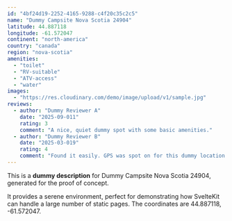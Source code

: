 ```yaml
---
id: "4bf24d19-2252-4165-9288-c4f20c35c2c5"
name: "Dummy Campsite Nova Scotia 24904"
latitude: 44.887118
longitude: -61.572047
continent: "north-america"
country: "canada"
region: "nova-scotia"
amenities:
  - "toilet"
  - "RV-suitable"
  - "ATV-access"
  - "water"
images:
  - "https://res.cloudinary.com/demo/image/upload/v1/sample.jpg"
reviews:
  - author: "Dummy Reviewer A"
    date: "2025-09-011"
    rating: 3
    comment: "A nice, quiet dummy spot with some basic amenities."
  - author: "Dummy Reviewer B"
    date: "2025-03-019"
    rating: 4
    comment: "Found it easily. GPS was spot on for this dummy location."
---
```


This is a **dummy description** for Dummy Campsite Nova Scotia 24904, generated for the proof of concept.

It provides a serene environment, perfect for demonstrating how SvelteKit can handle a large number of static pages. The coordinates are 44.887118, -61.572047.

